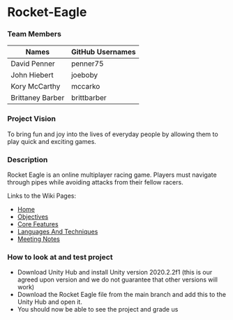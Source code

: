 # Rocket-Eagle

### Team Members 
|     Names       | GitHub Usernames |
| -------------   |  -------------   |
| David Penner    | penner75         |
| John Hiebert    | joeboby          |
| Kory McCarthy   | mccarko          |
| Brittaney Barber| brittbarber      |


### Project Vision  
To bring fun and joy into the lives of everyday people by allowing them to play quick and exciting games.

### Description
Rocket Eagle is an online multiplayer racing game. Players must navigate through pipes while avoiding attacks from their fellow racers. 


Links to the Wiki Pages:
- [Home](https://github.com/Rocket-Eagle/Rocket-Eagle/wiki)
- [Objectives](https://github.com/Rocket-Eagle/Rocket-Eagle/wiki)
- [Core Features](https://github.com/Rocket-Eagle/Rocket-Eagle/wiki)
- [Languages And Techniques](https://github.com/Rocket-Eagle/Rocket-Eagle/wiki/Languages-And-Techniques)
- [Meeting Notes](https://github.com/Rocket-Eagle/Rocket-Eagle/wiki/Meetings)

### How to look at and test project
- Download Unity Hub and install Unity version 2020.2.2f1 (this is our agreed upon version and we do not guarantee that other versions will work)
- Download the Rocket Eagle file from the main branch and add this to the Unity Hub and open it.
- You should now be able to see the project and grade us
